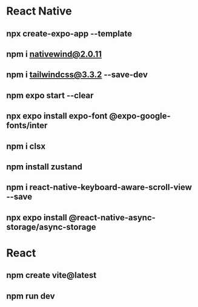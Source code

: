 # React Native

## npx create-expo-app --template
## npm i nativewind@2.0.11
## npm i tailwindcss@3.3.2 --save-dev
## npm expo start --clear
## npx expo install expo-font @expo-google-fonts/inter
## npm i clsx
## npm install zustand
## npm i react-native-keyboard-aware-scroll-view --save
## npx expo install @react-native-async-storage/async-storage

# React

## npm create vite@latest
## npm run dev
